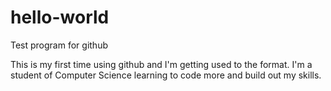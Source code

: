 # hello-world
Test program for github

This is my first time using github and I'm getting used to the format.  I'm a student of Computer Science learning to code more and build out my skills.
